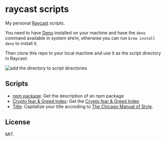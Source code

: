 # raycast scripts

My personal [Raycast](https://www.raycast.com/) scripts.

You need to have [Deno](https://deno.land/) installed on your machine and have the `deno` command available in system `$PATH`, otherwise you can run `brew install deno` to install it.

Then clone this repo to your local machine and use it as the script directory in Raycast:

![add the directory to script directories](https://i.loli.net/2021/10/08/YuCZQGFkOaB8Kmx.jpg)

## Scripts

- [npm package](./npm-package.ts): Get the description of an npm package
- [Crypto fear & Greed Index](./crypto-fear-greed-index.ts): Get the [Crypto fear & Greed Index](https://alternative.me/crypto/fear-and-greed-index/)
- [Title](./title.ts): Capitalize your title accroding to [The Chicago Manual of Style](http://www.chicagomanualofstyle.org/).

## License

MIT.
